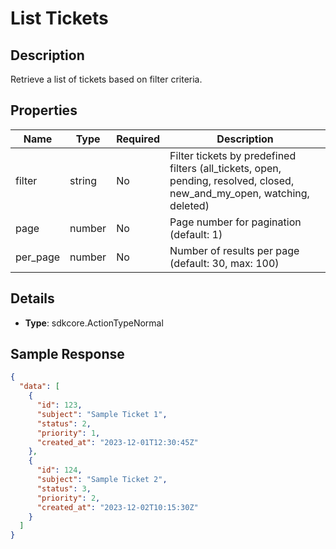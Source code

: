 # List Tickets

## Description

Retrieve a list of tickets based on filter criteria.

## Properties

| Name | Type | Required | Description |
|------|------|----------|-------------|
| filter | string | No | Filter tickets by predefined filters (all_tickets, open, pending, resolved, closed, new_and_my_open, watching, deleted) |
| page | number | No | Page number for pagination (default: 1) |
| per_page | number | No | Number of results per page (default: 30, max: 100) |

## Details

- **Type**: sdkcore.ActionTypeNormal

## Sample Response

```json
{
  "data": [
    {
      "id": 123,
      "subject": "Sample Ticket 1",
      "status": 2,
      "priority": 1,
      "created_at": "2023-12-01T12:30:45Z"
    },
    {
      "id": 124,
      "subject": "Sample Ticket 2",
      "status": 3,
      "priority": 2,
      "created_at": "2023-12-02T10:15:30Z"
    }
  ]
}
```